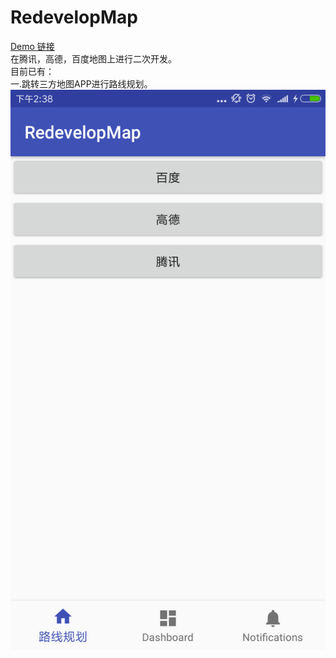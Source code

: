 # RedevelopMap
[Demo 链接](https://github.com/selfimprW/RedevelopMap/blob/master/app-debug.apk)
<br/>在腾讯，高德，百度地图上进行二次开发。
<br/>目前已有：
<br/>一.跳转三方地图APP进行路线规划。
<br/>![Image](https://github.com/selfimprW/RedevelopMap/blob/master/Screenshot_router_plan.png)

